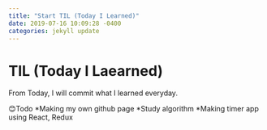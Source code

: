 ```yaml
---
title: "Start TIL (Today I Learned)"
date: 2019-07-16 10:09:28 -0400
categories: jekyll update
---
```


TIL (Today I Laearned)
=============
From Today, I will commit what I learned everyday.

😊Todo
*Making my own github page
*Study algorithm
*Making timer app using React, Redux
